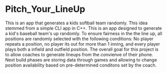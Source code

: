 # Pitch_Your_LineUp
This is an app that generates a kids softball team randomly. This idea stemmed from a simple CLI app in C++. 
This is an app designed to generate a kid's baseball team's up randomly. To ensure fairness in the the line up, all positions are randomly selected with the following conditions: No player repeats a position, no player its out for more than 1 inning, and every player plays both a infield and outfield position.  The overall goal for this project is to allow coaches to generate lineups from the convienve of their phone. Next build phases are storing data through games and allowing to change position availability based on pre-determined conditons set by the coach. 
